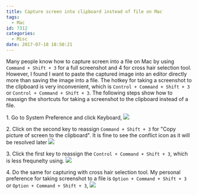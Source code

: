 ```yaml
---
title: Capture screen into clipboard instead of file on Mac
tags:
  - Mac
id: 7312
categories:
  - Misc
date: 2017-07-18 18:50:21
---
```


Many people know how to capture screen into a file on Mac by using ```Command + Shift + 3``` for a full screenshot and 4 for cross hair selection tool. However, I found I want to paste the captured image into an editor directly more than saving the image into a file. The hotkey for taking a screenshot to the clipboard is very inconvenient, which is ```Control + Command + Shift + 3``` or ```Control + Command + Shift + 3```. The following steps show how to reassign the shortcuts for taking a screenshot to the clipboard instead of a file.

1\. Go to System Preference and click Keyboard,
![](mac-screen-capture-01.png)

2\. Click on the second key to reassign ```Command + Shift + 3``` for "Copy picture of screen to the clipboard". It is fine to see the conflict icon as it will be resolved later
![](mac-screen-capture-02.png)

3\. Click the first key to reassign the ```Control + Command + Shift + 3```, which is less frequnelty using.
![](mac-screen-capture-03.png)

4\. Do the same for capturing with cross hair selection tool. My personal preference for taking screenshot to a file is ```Option + Command + Shift + 3``` or ```Option + Command + Shift + 3```,
![](mac-screen-capture-04.png)
